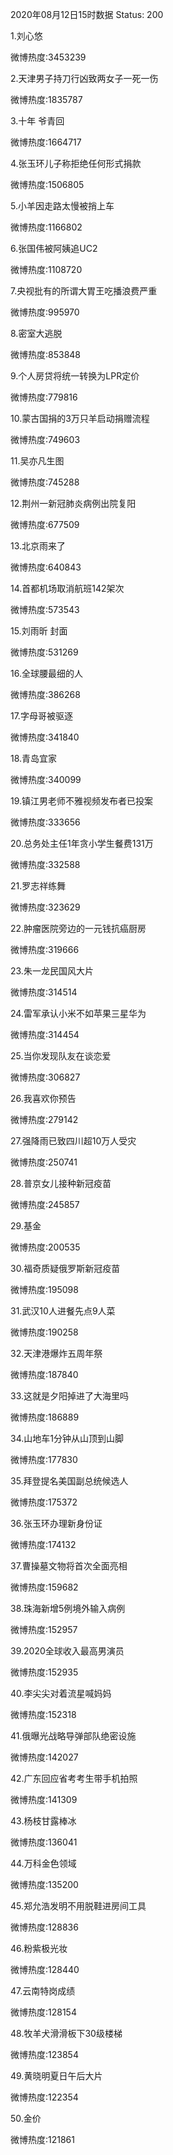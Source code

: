 2020年08月12日15时数据
Status: 200

1.刘心悠

微博热度:3453239

2.天津男子持刀行凶致两女子一死一伤

微博热度:1835787

3.十年 爷青回

微博热度:1664717

4.张玉环儿子称拒绝任何形式捐款

微博热度:1506805

5.小羊因走路太慢被捎上车

微博热度:1166802

6.张国伟被阿姨追UC2

微博热度:1108720

7.央视批有的所谓大胃王吃播浪费严重

微博热度:995970

8.密室大逃脱

微博热度:853848

9.个人房贷将统一转换为LPR定价

微博热度:779816

10.蒙古国捐的3万只羊启动捐赠流程

微博热度:749603

11.吴亦凡生图

微博热度:745288

12.荆州一新冠肺炎病例出院复阳

微博热度:677509

13.北京雨来了

微博热度:640843

14.首都机场取消航班142架次

微博热度:573543

15.刘雨昕 封面

微博热度:531269

16.全球腰最细的人

微博热度:386268

17.字母哥被驱逐

微博热度:341840

18.青岛宜家

微博热度:340099

19.镇江男老师不雅视频发布者已投案

微博热度:333656

20.总务处主任1年贪小学生餐费131万

微博热度:332588

21.罗志祥练舞

微博热度:323629

22.肿瘤医院旁边的一元钱抗癌厨房

微博热度:319666

23.朱一龙民国风大片

微博热度:314514

24.雷军承认小米不如苹果三星华为

微博热度:314454

25.当你发现队友在谈恋爱

微博热度:306827

26.我喜欢你预告

微博热度:279142

27.强降雨已致四川超10万人受灾

微博热度:250741

28.普京女儿接种新冠疫苗

微博热度:245857

29.基金

微博热度:200535

30.福奇质疑俄罗斯新冠疫苗

微博热度:195098

31.武汉10人进餐先点9人菜

微博热度:190258

32.天津港爆炸五周年祭

微博热度:187840

33.这就是夕阳掉进了大海里吗

微博热度:186889

34.山地车1分钟从山顶到山脚

微博热度:177830

35.拜登提名美国副总统候选人

微博热度:175372

36.张玉环办理新身份证

微博热度:174132

37.曹操墓文物将首次全面亮相

微博热度:159682

38.珠海新增5例境外输入病例

微博热度:152957

39.2020全球收入最高男演员

微博热度:152935

40.李尖尖对着流星喊妈妈

微博热度:152318

41.俄曝光战略导弹部队绝密设施

微博热度:142027

42.广东回应省考考生带手机拍照

微博热度:141309

43.杨枝甘露棒冰

微博热度:136041

44.万科金色领域

微博热度:135200

45.郑允浩发明不用脱鞋进房间工具

微博热度:128836

46.粉紫极光妆

微博热度:128440

47.云南特岗成绩

微博热度:128154

48.牧羊犬滑滑板下30级楼梯

微博热度:123854

49.黄晓明夏日午后大片

微博热度:122354

50.金价

微博热度:121861

